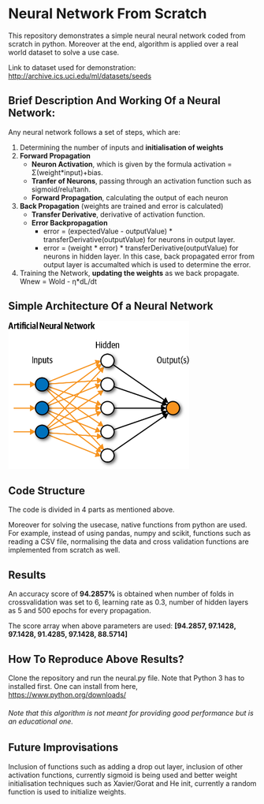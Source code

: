 # Neural Network From Scratch
This repository demonstrates a simple neural neural network coded from scratch in python. Moreover at the end, algorithm is applied over a real world dataset to solve a use case.

Link to dataset used for demonstration: http://archive.ics.uci.edu/ml/datasets/seeds

## Brief Description And Working Of a Neural Network:
Any neural network follows a set of steps, which are:
1. Determining the number of inputs and **initialisation of weights**
2. **Forward Propagation**
    - **Neuron Activation**, which is given by the formula activation = Σ(weight*input)+bias.
    - **Tranfer of Neurons**, passing through an activation function such as sigmoid/relu/tanh.
    - **Forward Propagation**, calculating the output of each neuron
3. **Back Propagation** (weights are trained and error is calculated)
    - **Transfer Derivative**, derivative of activation function.
    - **Error Backpropagation**
        - error = (expectedValue - outputValue) * transferDerivative(outputValue) for neurons in output layer.
        - error = (weight * error) * transferDerivative(outputValue) for neurons in hidden layer. In this case, back propagated error from output layer is accumalted which is used to determine the error.
4. Training the Network, **updating the weights** as we back propagate. Wnew = Wold - η*dL/dt

## Simple Architecture Of a Neural Network
<img src="readme_resources/neuralImage.png" alt="Architecture of a simple NN" height="300">

## Code Structure
The code is divided in 4 parts as mentioned above. 

Moreover for solving the usecase, native functions from python are used. For example, instead of using pandas, numpy and scikit, functions such as reading a CSV file, normalising the data and cross validation functions are implemented from scratch as well.

## Results
An accuracy score of **94.2857%** is obtained when number of folds in crossvalidation was set to 6, learning rate as 0.3, number of hidden layers as 5 and 500 epochs for every propagation.

The score array when above parameters are used: **[94.2857, 97.1428, 97.1428, 91.4285, 97.1428, 88.5714]**

## How To Reproduce Above Results?
Clone the repository and run the neural.py file. Note that Python 3 has to installed first. One can install from here, https://www.python.org/downloads/

###### Note that this algorithm is not meant for providing good performance but is an educational one.  

## Future Improvisations
Inclusion of functions such as adding a drop out layer, inclusion of other activation functions, currently sigmoid is being used and better weight initialisation techniques such as Xavier/Gorat and He init, currently a random function is used to initialize weights.
